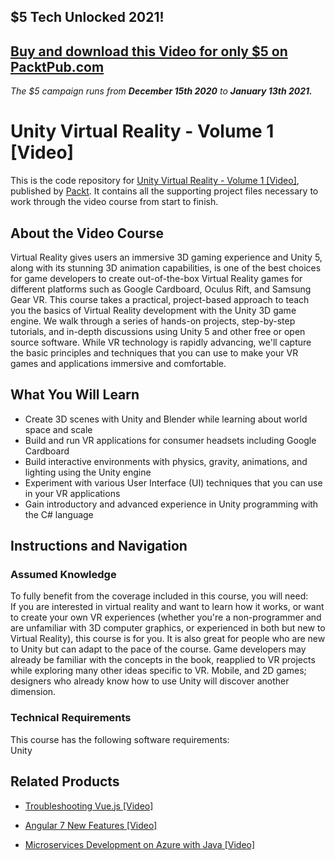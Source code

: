 ## $5 Tech Unlocked 2021!
[Buy and download this Video for only $5 on PacktPub.com](https://www.packtpub.com/product/unity-virtual-reality-volume-1-video/9781786460264)
-----
*The $5 campaign         runs from __December 15th 2020__ to __January 13th 2021.__*

# Unity Virtual Reality - Volume 1 [Video]
This is the code repository for [Unity Virtual Reality - Volume 1 [Video]](https://www.packtpub.com/game-development/unity-virtual-reality-volume-1-video?utm_source=github&utm_medium=repository&utm_campaign=9781786460264), published by [Packt](https://www.packtpub.com/?utm_source=github). It contains all the supporting project files necessary to work through the video course from start to finish.
## About the Video Course
Virtual Reality gives users an immersive 3D gaming experience and Unity 5, along with its stunning 3D animation capabilities, is one of the best choices for game developers to create out-of-the-box Virtual Reality games for different platforms such as Google Cardboard, Oculus Rift, and Samsung Gear VR.
This course takes a practical, project-based approach to teach you the basics of Virtual Reality development with the Unity 3D game engine. We walk through a series of hands-on projects, step-by-step tutorials, and in-depth discussions using Unity 5 and other free or open source software. While VR technology is rapidly advancing, we'll capture the basic principles and techniques that you can use to make your VR games and applications immersive and comfortable.

<H2>What You Will Learn</H2>
<DIV class=book-info-will-learn-text>
<UL>
<LI>Create 3D scenes with Unity and Blender while learning about world space and scale 
<LI>Build and run VR applications for consumer headsets including Google Cardboard 
<LI>Build interactive environments with physics, gravity, animations, and lighting using the Unity engine 
<LI>Experiment with various User Interface (UI) techniques that you can use in your VR applications 
<LI>Gain introductory and advanced experience in Unity programming with the C# language </LI></UL></DIV>

## Instructions and Navigation
### Assumed Knowledge
To fully benefit from the coverage included in this course, you will need:<br/>
If you are interested in virtual reality and want to learn how it works, or want to create your own VR experiences (whether you're a non-programmer and are unfamiliar with 3D computer graphics, or experienced in both but new to Virtual Reality), this course is for you. It is also great for people who are new to Unity but can adapt to the pace of the course. Game developers may already be familiar with the concepts in the book, reapplied to VR projects while exploring many other ideas specific to VR. Mobile, and 2D games; designers who already know how to use Unity will discover another dimension.
### Technical Requirements
This course has the following software requirements:<br/>
Unity

## Related Products
* [Troubleshooting Vue.js [Video]](https://www.packtpub.com/application-development/troubleshooting-vuejs-video?utm_source=github&utm_medium=repository&utm_campaign=9781788993531)

* [Angular 7 New Features [Video]](https://www.packtpub.com/web-development/angular-7-new-features-video?utm_source=github&utm_medium=repository&utm_campaign=9781789619683)

* [Microservices Development on Azure with Java [Video]](https://www.packtpub.com/virtualization-and-cloud/microservices-development-azure-java-video?utm_source=github&utm_medium=repository&utm_campaign=9781789808858)

